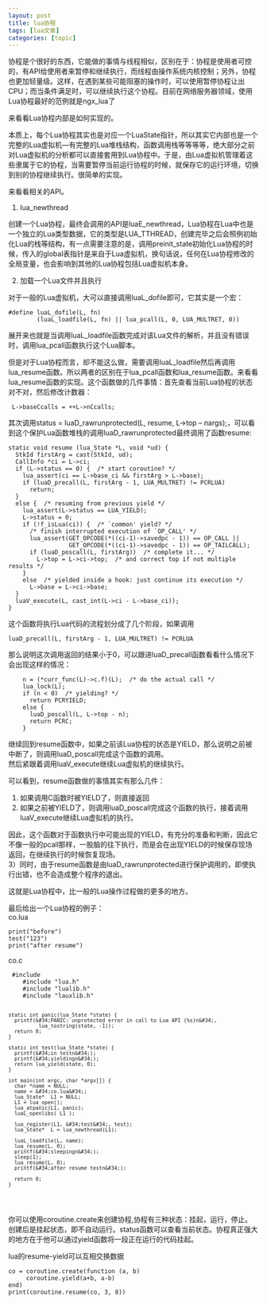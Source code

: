 ```yaml
---
layout: post
title: lua协程 
tags: [lua文章]
categories: [topic]
---
```

<p>协程是个很好的东西，它能做的事情与线程相似，区别在于：协程是使用者可控的，有API给使用者来暂停和继续执行，而线程由操作系统内核控制；另外，协程也更加轻量级。这样，在遇到某些可能阻塞的操作时，可以使用暂停协程让出CPU；而当条件满足时，可以继续执行这个协程。目前在网络服务器领域，使用Lua协程最好的范例就是ngx_lua了</p>
<p>来看看Lua协程内部是如何实现的。</p>
<p>本质上，每个Lua协程其实也是对应一个LuaState指针，所以其实它内部也是一个完整的Lua虚拟机—有完整的Lua堆栈结构，函数调用栈等等等等，绝大部分之前对Lua虚拟机的分析都可以直接套用到Lua协程中。于是，由Lua虚拟机管理着这些隶属于它的协程，当需要暂停当前运行协程的时候，就保存它的运行环境，切换到别的协程继续执行。很简单的实现。</p>
<p>来看看相关的API。</p>
<ol>
<li>lua_newthread</li>
</ol>
<p>创建一个Lua协程，最终会调用的API是luaE_newthread，Lua协程在Lua中也是一个独立的Lua类型数据，它的类型是LUA_TTHREAD，创建完毕之后会照例初始化Lua的栈等结构，有一点需要注意的是，调用preinit_state初始化Lua协程的时候，传入的global表指针是来自于Lua虚拟机，换句话说，任何在Lua协程修改的全局变量，也会影响到其他的Lua协程包括Lua虚拟机本身。</p>
<ol start="2">
<li>加载一个Lua文件并且执行</li>
</ol>
<p>对于一般的Lua虚拟机，大可以直接调用luaL_dofile即可，它其实是一个宏：</p>
<pre><code>#define luaL_dofile(L, fn) 
        (luaL_loadfile(L, fn) || lua_pcall(L, 0, LUA_MULTRET, 0))
</code></pre><p>展开来也就是当调用luaL_loadfile函数完成对该Lua文件的解析，并且没有错误时，调用lua_pcall函数执行这个Lua脚本。</p>
<p>但是对于Lua协程而言，却不能这么做，需要调用luaL_loadfile然后再调用lua_resume函数。所以两者的区别在于lua_pcall函数和lua_resume函数。来看看lua_resume函数的实现。这个函数做的几件事情：首先查看当前Lua协程的状态对不对，然后修改计数器：</p>
<pre><code> L-&gt;baseCcalls = ++L-&gt;nCcalls;
</code></pre><p>其次调用status = luaD_rawrunprotected(L, resume, L-&gt;top – nargs);，可以看到这个保护Lua函数堆栈的调用luaD_rawrunprotected最终调用了函数resume:</p>
<pre><code>static void resume (lua_State *L, void *ud) {
  StkId firstArg = cast(StkId, ud);
  CallInfo *ci = L-&gt;ci;
  if (L-&gt;status == 0) {  /* start coroutine? */
    lua_assert(ci == L-&gt;base_ci &amp;&amp; firstArg &gt; L-&gt;base);
    if (luaD_precall(L, firstArg - 1, LUA_MULTRET) != PCRLUA)
      return;
  }
  else {  /* resuming from previous yield */
    lua_assert(L-&gt;status == LUA_YIELD);
    L-&gt;status = 0;
    if (!f_isLua(ci)) {  /* `common&#39; yield? */
      /* finish interrupted execution of `OP_CALL&#39; */
      lua_assert(GET_OPCODE(*((ci-1)-&gt;savedpc - 1)) == OP_CALL ||
                 GET_OPCODE(*((ci-1)-&gt;savedpc - 1)) == OP_TAILCALL);
      if (luaD_poscall(L, firstArg))  /* complete it... */
        L-&gt;top = L-&gt;ci-&gt;top;  /* and correct top if not multiple results */
    }
    else  /* yielded inside a hook: just continue its execution */
      L-&gt;base = L-&gt;ci-&gt;base;
  }
  luaV_execute(L, cast_int(L-&gt;ci - L-&gt;base_ci));
}
</code></pre><p>这个函数将执行Lua代码的流程划分成了几个阶段，如果调用</p>
<pre><code>luaD_precall(L, firstArg - 1, LUA_MULTRET) != PCRLUA
</code></pre><p>那么说明这次调用返回的结果小于0，可以跟进luaD_precall函数看看什么情况下会出现这样的情况：</p>
<pre><code>    n = (*curr_func(L)-&gt;c.f)(L);  /* do the actual call */
    lua_lock(L);
    if (n &lt; 0)  /* yielding? */
      return PCRYIELD;
    else {
      luaD_poscall(L, L-&gt;top - n);
      return PCRC;
    }
</code></pre><p>继续回到resume函数中，如果之前该Lua协程的状态是YIELD，那么说明之前被中断了，则调用luaD_poscall完成这个函数的调用。<br/>然后紧跟着调用luaV_execute继续Lua虚拟机的继续执行。</p>
<p>可以看到，resume函数做的事情其实有那么几件：</p>
<ol>
<li>如果调用C函数时被YIELD了，则直接返回</li>
<li>如果之前被YIELD了，则调用luaD_poscall完成这个函数的执行，接着调用luaV_execute继续Lua虚拟机的执行。</li>
</ol>
<p>因此，这个函数对于函数执行中可能出现的YIELD，有充分的准备和判断，因此它不像一般的pcall那样，一股脑的往下执行，而是会在出现YIELD的时候保存现场返回，在继续执行的时候恢复现场。<br/>3）同时，由于resume函数是由luaD_rawrunprotected进行保护调用的，即使执行出错，也不会造成整个程序的退出。</p>
<p>这就是Lua协程中，比一般的Lua操作过程做的更多的地方。</p>
<p>最后给出一个Lua协程的例子：<br/>co.lua</p>
<pre><code>print(&#34;before&#34;)
test(&#34;123&#34;)
print(&#34;after resume&#34;)
</code></pre><p>co.c</p>
<pre><code> #include 
    #include &#34;lua.h&#34;
    #include &#34;lualib.h&#34;
    #include &#34;lauxlib.h&#34;

    static int panic(lua_State *state) {
      printf(&#34;PANIC: unprotected error in call to Lua API (%s)n&#34;,
              lua_tostring(state, -1));
      return 0;
    }

    static int test(lua_State *state) {
      printf(&#34;in testn&#34;);
      printf(&#34;yieldingn&#34;);
      return lua_yield(state, 0);
    }

    int main(int argc, char *argv[]) {
      char *name = NULL;
      name = &#34;co.lua&#34;;
      lua_State*  L1 = NULL;
      L1 = lua_open();
      lua_atpanic(L1, panic);
      luaL_openlibs( L1 );

      lua_register(L1, &#34;test&#34;, test);
      lua_State*  L = lua_newthread(L1);

      luaL_loadfile(L, name);
      lua_resume(L, 0);
      printf(&#34;sleepingn&#34;);
      sleep(1);
      lua_resume(L, 0);
      printf(&#34;after resume testn&#34;);

      return 0;
    }
</code></pre><p>你可以使用coroutine.create来创建协程,协程有三种状态：挂起，运行，停止。创建后是挂起状态，即不自动运行。status函数可以查看当前状态。协程真正强大的地方在于他可以通过yield函数将一段正在运行的代码挂起。</p>
<p>lua的resume-yield可以互相交换数据</p>
<pre><code>co = coroutine.create(function (a, b)
     coroutine.yield(a+b, a-b)
end)
print(coroutine.resume(co, 3, 8))
</code></pre>